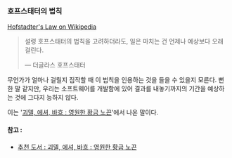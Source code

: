 ### 호프스태터의 법칙

[Hofstadter's Law on Wikipedia](https://en.wikipedia.org/wiki/Hofstadter%27s_law)

> 설령 호프스태터의 법칙을 고려하더라도, 일은 마치는 건 언제나 예상보다 오래 걸린다.
>
> — 더글라스 호프스태터

무언가가 얼마나 걸릴지 짐작할 때 이 법칙을 인용하는 것을 들을 수 있을지 모른다. 뻔한 말 같지만, 우리는 소프트웨어를 개발함에 있어 결과를 내놓기까지의 기간을 예상하는 것에 그다지 능하지 않다.

이는 '[괴델, 에셔, 바흐 : 영원한 황금 노끈](https://www.goodreads.com/book/show/24113.G_del_Escher_Bach)'에서 나온 말이다.

#### 참고 :
- [추천 도서 : 괴델, 에셔, 바흐 : 영원한 황금 노끈](https://www.goodreads.com/book/show/24113.G_del_Escher_Bach)

<br>

